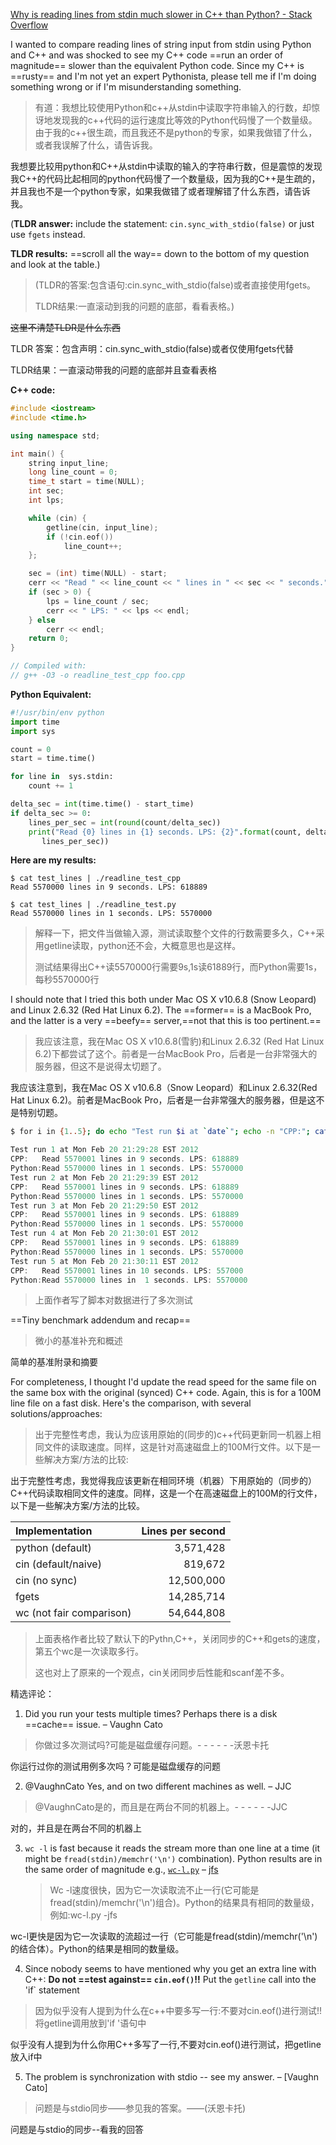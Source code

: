 [Why is reading lines from stdin much slower in C++ than Python? - Stack Overflow](https://stackoverflow.com/questions/9371238/why-is-reading-lines-from-stdin-much-slower-in-c-than-python)

I wanted to compare reading lines of string input from stdin using Python and C++ and was shocked to see my C++ code ==run an order of magnitude== slower than the equivalent Python code. Since my C++ is ==rusty== and I'm not yet an expert Pythonista, please tell me if I'm doing something wrong or if I'm misunderstanding something.

> 有道：我想比较使用Python和c++从stdin中读取字符串输入的行数，却惊讶地发现我的c++代码的运行速度比等效的Python代码慢了一个数量级。由于我的c++很生疏，而且我还不是python的专家，如果我做错了什么，或者我误解了什么，请告诉我。

我想要比较用python和C++从stdin中读取的输入的字符串行数，但是震惊的发现我C++的代码比起相同的python代码慢了一个数量级，因为我的C++是生疏的，并且我也不是一个python专家，如果我做错了或者理解错了什么东西，请告诉我。

(**TLDR answer:** include the statement: `cin.sync_with_stdio(false)` or just use `fgets` instead.

**TLDR results:** ==scroll all the way== down to the bottom of my question and look at the table.)

> (TLDR的答案:包含语句:cin.sync_with_stdio(false)或者直接使用fgets。
>
> TLDR结果:一直滚动到我的问题的底部，看看表格。)

~~这里不清楚TLDR是什么东西~~

TLDR 答案：包含声明：cin.sync_with_stdio(false)或者仅使用fgets代替

TLDR结果：一直滚动带我的问题的底部并且查看表格

**C++ code:**

```c++
#include <iostream>
#include <time.h>

using namespace std;

int main() {
    string input_line;
    long line_count = 0;
    time_t start = time(NULL);
    int sec;
    int lps;

    while (cin) {
        getline(cin, input_line);
        if (!cin.eof())
            line_count++;
    };

    sec = (int) time(NULL) - start;
    cerr << "Read " << line_count << " lines in " << sec << " seconds.";
    if (sec > 0) {
        lps = line_count / sec;
        cerr << " LPS: " << lps << endl;
    } else
        cerr << endl;
    return 0;
}

// Compiled with:
// g++ -O3 -o readline_test_cpp foo.cpp
```

**Python Equivalent:**

```py
#!/usr/bin/env python
import time
import sys

count = 0
start = time.time()

for line in  sys.stdin:
    count += 1

delta_sec = int(time.time() - start_time)
if delta_sec >= 0:
    lines_per_sec = int(round(count/delta_sec))
    print("Read {0} lines in {1} seconds. LPS: {2}".format(count, delta_sec,
       lines_per_sec))
```

**Here are my results:**

```none
$ cat test_lines | ./readline_test_cpp
Read 5570000 lines in 9 seconds. LPS: 618889

$ cat test_lines | ./readline_test.py
Read 5570000 lines in 1 seconds. LPS: 5570000
```

> 解释一下，把文件当做输入源，测试读取整个文件的行数需要多久，C++采用getline读取，python还不会，大概意思也是这样。
>
> 测试结果得出C++读5570000行需要9s,1s读61889行，而Python需要1s，每秒5570000行

I should note that I tried this both under Mac OS X v10.6.8 (Snow Leopard) and Linux 2.6.32 (Red Hat Linux 6.2). The ==former== is a MacBook Pro, and the latter is a very ==beefy== server,==not that this is too pertinent.== 

> 我应该注意，我在Mac OS X v10.6.8(雪豹)和Linux 2.6.32 (Red Hat Linux 6.2)下都尝试了这个。前者是一台MacBook Pro，后者是一台非常强大的服务器，但这不是说得太切题了。

我应该注意到，我在Mac OS X v10.6.8（Snow Leopard）和Linux 2.6.32(Red Hat Linux 6.2)。前者是MacBook Pro，后者是一台非常强大的服务器，但是这不是特别切题。

```sh
$ for i in {1..5}; do echo "Test run $i at `date`"; echo -n "CPP:"; cat test_lines | ./readline_test_cpp ; echo -n "Python:"; cat test_lines | ./readline_test.py ; done
```

```C++
Test run 1 at Mon Feb 20 21:29:28 EST 2012
CPP:   Read 5570001 lines in 9 seconds. LPS: 618889
Python:Read 5570000 lines in 1 seconds. LPS: 5570000
Test run 2 at Mon Feb 20 21:29:39 EST 2012
CPP:   Read 5570001 lines in 9 seconds. LPS: 618889
Python:Read 5570000 lines in 1 seconds. LPS: 5570000
Test run 3 at Mon Feb 20 21:29:50 EST 2012
CPP:   Read 5570001 lines in 9 seconds. LPS: 618889
Python:Read 5570000 lines in 1 seconds. LPS: 5570000
Test run 4 at Mon Feb 20 21:30:01 EST 2012
CPP:   Read 5570001 lines in 9 seconds. LPS: 618889
Python:Read 5570000 lines in 1 seconds. LPS: 5570000
Test run 5 at Mon Feb 20 21:30:11 EST 2012
CPP:   Read 5570001 lines in 10 seconds. LPS: 557000
Python:Read 5570000 lines in  1 seconds. LPS: 5570000
```

> 上面作者写了脚本对数据进行了多次测试

==Tiny benchmark addendum and recap==

> 微小的基准补充和概述

简单的基准附录和摘要

For completeness, I thought I'd update the read speed for the same file on the same box with the original (synced) C++ code. Again, this is for a 100M line file on a fast disk. Here's the comparison, with several solutions/approaches:

> 出于完整性考虑，我认为应该用原始的(同步的)c++代码更新同一机器上相同文件的读取速度。同样，这是针对高速磁盘上的100M行文件。以下是一些解决方案/方法的比较:

出于完整性考虑，我觉得我应该更新在相同环境（机器）下用原始的（同步的）C++代码读取相同文件的速度。同样，这是一个在高速磁盘上的100M的行文件，以下是一些解决方案/方法的比较。

| Implementation           | Lines per second |
| :----------------------- | ---------------: |
| python (default)         |        3,571,428 |
| cin (default/naive)      |          819,672 |
| cin (no sync)            |       12,500,000 |
| fgets                    |       14,285,714 |
| wc (not fair comparison) |       54,644,808 |

> 上面表格作者比较了默认下的Pythn,C++，关闭同步的C++和gets的速度，第五个wc是一次读取多行。
>
> 这也对上了原来的一个观点，cin关闭同步后性能和scanf差不多。

精选评论：

1. Did you run your tests multiple times? Perhaps there is a disk ==cache== issue. – 
   Vaughn Cato

> 你做过多次测试吗?可能是磁盘缓存问题。- - - - - -沃恩卡托
>

你运行过你的测试用例多次吗？可能是磁盘缓存的问题

2. @VaughnCato Yes, and on two different machines as well. – JJC

> @VaughnCato是的，而且是在两台不同的机器上。- - - - - -JJC

对的，并且是在两台不同的机器上

3. `wc -l` is fast because it reads the stream more than one line at a time (it might be `fread(stdin)/memchr('\n')` combination). Python results are in the same order of magnitude e.g., [`wc-l.py`](http://ideone.com/Ri0ia) – [jfs](https://stackoverflow.com/users/4279/jfs)

   > Wc -l速度很快，因为它一次读取流不止一行(它可能是fread(stdin)/memchr('\n')组合)。Python的结果具有相同的数量级，例如:wc-l.py -jfs

wc-l更快是因为它一次读取的流超过一行（它可能是fread(stdin)/memchr('\n')的结合体）。Python的结果是相同的数量级。

4. Since nobody seems to have mentioned why you get an extra line with C++: **Do not ==test against== `cin.eof()`!!** Put the `getline` call into the 'if` statement

> 因为似乎没有人提到为什么在c++中要多写一行:不要对cin.eof()进行测试!!将getline调用放到'if '语句中

似乎没有人提到为什么你用C++多写了一行,不要对cin.eof()进行测试，把getline放入if中

5. The problem is synchronization with stdio -- see my answer. – [Vaughn Cato]

> 问题是与stdio同步——参见我的答案。——(沃恩卡托)

问题是与stdio的同步--看我的回答